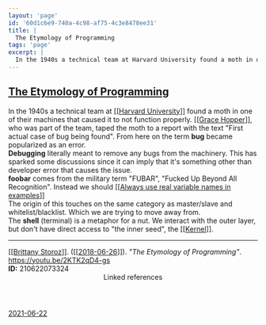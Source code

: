 ```yaml
---
layout: 'page'
id: '60d1c6e9-740a-4c98-af75-4c3e8478ee31'
title: |
  The Etymology of Programming
tags: 'page'
excerpt: |
  In the 1940s a technical team at Harvard University found a moth in one of their machines that caused it to not function properly. Grace Hopper, who was part of the team, taped the moth to a report with the text "First actual case of bug being found". From here on the term bug became popularized as an error.
---
```


<h2 class="text-3xl font-semibold mb-4"><a class="rounded-sm focus:outline-none focus:ring-2 focus:ring-offset-2 dark:focus:ring-offset-gray-900 dark:focus:ring-pink-400 focus:ring-pink-700" href="/pages/the-etymology-of-programming">The Etymology of Programming</a></h2>

<div class="space-y-3">
<div class="element-block ml-0"><div class="flex-1">In the 1940s a technical team at <a class="text-teal-700 dark:text-teal-400 rounded-sm group focus:outline-none focus:ring-2 focus:ring-offset-2 dark:focus:ring-offset-gray-900 dark:focus:ring-pink-400 focus:ring-pink-700" href="/pages/harvard-university"><span class="text-gray-300 dark:text-gray-500 group-hover:text-teal-900">[[</span>Harvard University<span class="text-gray-300 dark:text-gray-500 group-hover:text-teal-900">]]</span></a> found a moth in one of their machines that caused it to not function properly. <a class="text-teal-700 dark:text-teal-400 rounded-sm group focus:outline-none focus:ring-2 focus:ring-offset-2 dark:focus:ring-offset-gray-900 dark:focus:ring-pink-400 focus:ring-pink-700" href="/pages/grace-hopper"><span class="text-gray-300 dark:text-gray-500 group-hover:text-teal-900">[[</span>Grace Hopper<span class="text-gray-300 dark:text-gray-500 group-hover:text-teal-900">]]</span></a>, who was part of the team, taped the moth to a report with the text "First actual case of bug being found". From here on the term <strong class="text-rose-600 dark:text-rose-400">bug</strong> became popularized as an error.</div></div>

<div class="element-block ml-0"><div class="flex-1"><strong class="text-rose-600 dark:text-rose-400">Debugging</strong> literally meant to remove any bugs from the machinery. This has sparked some discussions since it can imply that it's something other than developer error that causes the issue.</div></div>

<div class="element-block ml-0"><div class="flex-1"><strong class="text-rose-600 dark:text-rose-400">foobar</strong> comes from the military term "FUBAR", "Fucked Up Beyond All Recognition". Instead we should <a class="text-teal-700 dark:text-teal-400 rounded-sm group focus:outline-none focus:ring-2 focus:ring-offset-2 dark:focus:ring-offset-gray-900 dark:focus:ring-pink-400 focus:ring-pink-700" href="/pages/always-use-real-variable-names-in-examples"><span class="text-gray-300 dark:text-gray-500 group-hover:text-teal-900">[[</span>Always use real variable names in examples<span class="text-gray-300 dark:text-gray-500 group-hover:text-teal-900">]]</span></a></div></div>

<div class="element-block ml-4"><div class="flex-1">The origin of this touches on the same category as master/slave and whitelist/blacklist. Which we are trying to move away from.</div></div>



<div class="element-block ml-0"><div class="flex-1">The <strong class="text-rose-600 dark:text-rose-400">shell</strong> (terminal) is a metaphor for a nut. We interact with the outer layer, but don't have direct access to "the inner seed", the <a class="text-teal-700 dark:text-teal-400 rounded-sm group focus:outline-none focus:ring-2 focus:ring-offset-2 dark:focus:ring-offset-gray-900 dark:focus:ring-pink-400 focus:ring-pink-700" href="/pages/kernel"><span class="text-gray-300 dark:text-gray-500 group-hover:text-teal-900">[[</span>Kernel<span class="text-gray-300 dark:text-gray-500 group-hover:text-teal-900">]]</span></a>.</div></div>

<hr class="border-gray-700 !my-5" />

<div class="element-block ml-0"><div class="flex-1"><a class="text-teal-700 dark:text-teal-400 rounded-sm group focus:outline-none focus:ring-2 focus:ring-offset-2 dark:focus:ring-offset-gray-900 dark:focus:ring-pink-400 focus:ring-pink-700" href="/pages/brittany-storoz"><span class="text-gray-300 dark:text-gray-500 group-hover:text-teal-900">[[</span>Brittany Storoz<span class="text-gray-300 dark:text-gray-500 group-hover:text-teal-900">]]</span></a>. (<a class="text-teal-700 dark:text-teal-400 rounded-sm group focus:outline-none focus:ring-2 focus:ring-offset-2 dark:focus:ring-offset-gray-900 dark:focus:ring-pink-400 focus:ring-pink-700" href="/journals/2018-06-26"><span class="text-gray-300 dark:text-gray-500 group-hover:text-teal-900">[[</span>2018-06-26<span class="text-gray-300 dark:text-gray-500 group-hover:text-teal-900">]]</span></a>). <em>"The Etymology of Programming"</em>. <a class="text-indigo-600 dark:text-indigo-400 rounded-sm focus:outline-none focus:ring-2 focus:ring-offset-2 dark:focus:ring-offset-gray-900 dark:focus:ring-pink-400 focus:ring-pink-700" href="https://youtu.be/2KTK2qD4-gs" target="_blank" rel="noopener noreferrer">https://youtu.be/2KTK2qD4-gs</a></div></div>

<div class="element-block ml-0"><div class="flex-1"></div></div>

<div class="element-block ml-0"><div class="flex-1"><strong class="text-rose-600 dark:text-rose-400">ID:</strong> 210622073324</div></div>
</div>


<section class="mt-8 space-y-2">
<header class="text-gray-500 dark:text-gray-400">Linked references</header>
<a class="block bg-gray-100 dark:bg-gray-800 p-4 rounded text-teal-700 dark:text-teal-400 focus:outline-none focus:ring-2 focus:ring-offset-2 dark:focus:ring-offset-gray-900 focus:ring-teal-700 dark:focus:ring-teal-400 hover:ring-2 hover:ring-offset-2 dark:hover:ring-offset-gray-900 dark:hover:ring-teal-400 hover:ring-teal-700" href="/journals/2021-06-22">2021-06-22</a>
  </section>
